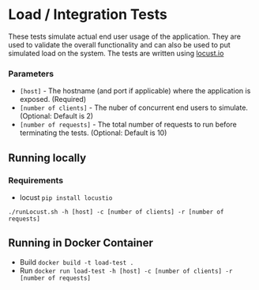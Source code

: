 # Load / Integration Tests

These tests simulate actual end user usage of the application. They are used to validate the overall functionality and can also be used to put simulated load on the system. The tests are written using [locust.io](http://locust.io)

### Parameters
* `[host]` - The hostname (and port if applicable) where the application is exposed. (Required)
* `[number of clients]` - The nuber of concurrent end users to simulate. (Optional: Default is 2)
* `[number of requests]` - The total number of requests to run before terminating the tests. (Optional: Default is 10)

## Running locally

### Requirements 
* locust `pip install locustio`

`./runLocust.sh -h [host] -c [number of clients] -r [number of requests]`


## Running in Docker Container
* Build `docker build -t load-test .`
* Run `docker run load-test -h [host] -c [number of clients] -r [number of requests]`
